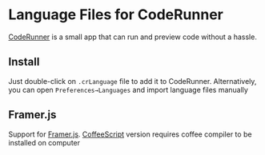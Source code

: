 # Language Files for CodeRunner
[CodeRunner](https://coderunnerapp.com/) is a small app that can run and preview code without a hassle.

## Install
Just double-click on `.crLanguage` file to add it to CodeRunner. Alternatively, you can open `Preferences→Languages` and import language files manually

## Framer.js
Support for [Framer.js](http://framerjs.com/). 
[CoffeeScript](http://coffeescript.org/) version requires coffee compiler to be installed on computer